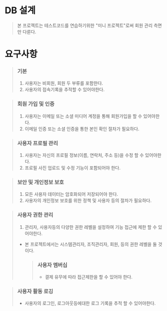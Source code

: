 # DB 설계

> 본 프로젝트는 테스트코드를 연습하기위한 "미니 프로젝트"로써 회원 관리 측면만 다룬다.

# 요구사항

> ### 기본
>
> 1. 사용자는 비회원, 회원 두 부류를 포함한다.
> 2. 사용자의 접속기록을 추적할 수 있어야한다.

> ### 회원 가입 및 인증
>
> 1. 사용자는 이메일 또는 소셜 미디어 계정을 통해 회원가입을 할 수 있어야한다.
> 2. 이메일 인증 또는 소셜 인증을 통한 본인 확인 절차가 필요하다.

> ### 사용자 프로필 관리
>
> 1. 사용자는 자신의 프로필 정보(이름, 연락처, 주소 등)을 수정 할 수 있어야한다.
> 2. 프로필 사진 업로드 및 수정 기능이 포함되어야 한다.

> ### 보안 및 개인정보 보호
>
> 1. 모든 사용자 데이터는 암호화되어 저장되어야 한다.
> 2. 사용자의 개인정보 보호를 위한 정책 및 사용자 등의 절차가 필요하다.

> ### 사용자 권한 관리
>
> 1. 관리자, 사용자등의 다양한 권한 레벨을 설정하여 기능 접근에 제한 할 수 있어야한다.
>
> - 본 프로젝트에서는 시스템관리자, 조직관리자, 회원, 등의 권한 레벨을 둘 것이다.
>   > ### 사용자 멤버십
>   >
>   > - 결제 유무에 따라 접근제한을 할 수 있어야 한다.

> ### 사용자 활동 로깅
>
> - 사용자의 로그인, 로그아웃등에대한 로그 기록을 추적 할 수 있어야한다.

